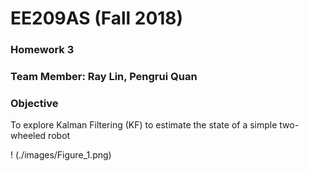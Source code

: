 # EE209AS (Fall 2018)
### Homework 3
### Team Member: Ray Lin, Pengrui Quan


### Objective
To explore Kalman Filtering (KF) to estimate the state of a simple two-wheeled robot

! (./images/Figure_1.png)